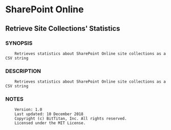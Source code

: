 # SharePoint Online
## Retrieve Site Collections' Statistics
### SYNOPSIS
```
    Retrieves statistics about SharePoint Online site collections as a CSV string
```
### DESCRIPTION
```
    Retrieves statistics about SharePoint Online site collections as a CSV string
```
### NOTES
```
    Version: 1.0
    Last updated: 10 December 2018
    Copyright (c) BitTitan, Inc. All rights reserved.
    Licensed under the MIT License.
```

